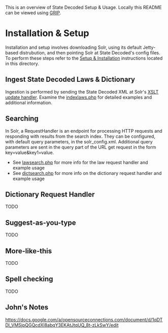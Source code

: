 This is an overview of State Decoded Setup & Usage. Locally this README can be viewed using [GRIP](https://github.com/joeyespo/grip).

# Installation & Setup 

Installation and setup involves downloading Solr, using its default Jetty-based distrubution, and then pointing Solr at State Decoded's config files. To perform these steps refer to the [Setup & Installation](setup.md) instructions located in this directory.

## Ingest State Decoded Laws & Dictionary

Ingestion is performed by sending the State Decoded XML at Solr's [XSLT update handler](http://wiki.apache.org/solr/XsltUpdateRequestHandler). Examine the [indexlaws.php](demos/indexlaws.php) for detailed examples and additional information.


## Searching

In Solr, a RequestHandler is an endpoint for processing HTTP requests and responding with results from the search index. They can be configured, with default query parameters, in the solr_config.xml.  Additional query parameters are sent in the query part of the URL get request in the form key=value&key1=value.

* See [lawsearch.php](demos/lawsearch.php) for more info for the law request handler and example usage
* See [dictsearch.php](demos/dictsearch.php) for more info on the dictionary request handler and example usage


## Dictionary Request Handler

TODO

## Suggest-as-you-type

TODO

## More-like-this

TODO

## Spell checking

TODO


## John's Notes
https://docs.google.com/a/opensourceconnections.com/document/d/1qDTDl_VMSjpQGQcdXl8abqY3EKAtJtqUQ_8t-zLkSwY/edit


